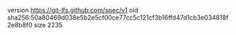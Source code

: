 version https://git-lfs.github.com/spec/v1
oid sha256:50a80469d038e5b2e5cf00ce77cc5c121cf3b16ffd47d1cb3e034818f2e8b8f0
size 2235
